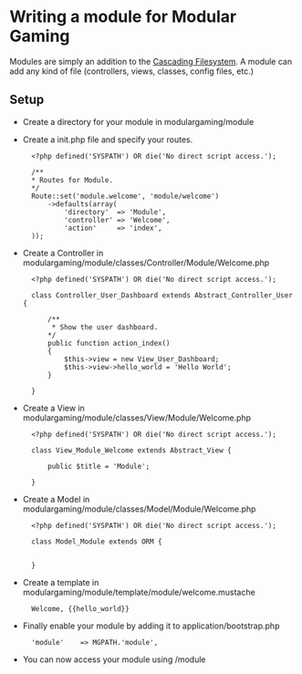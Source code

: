 # Writing a module for Modular Gaming

Modules are simply an addition to the [Cascading Filesystem](../kohana/files). A module can add any kind of file (controllers, views, classes, config files, etc.)

## Setup

* Create a directory for your module in modulargaming/module

* Create a init.php file and specify your routes.

		<?php defined('SYSPATH') OR die('No direct script access.');

		/**
 		* Routes for Module.
 		*/
		Route::set('module.welcome', 'module/welcome')
			->defaults(array(
				'directory'  => 'Module',
				'controller' => 'Welcome',
				'action'     => 'index',
		));

* Create a Controller in modulargaming/module/classes/Controller/Module/Welcome.php

		<?php defined('SYSPATH') OR die('No direct script access.');

		class Controller_User_Dashboard extends Abstract_Controller_User {
	
			/**
			 * Show the user dashboard.
		 	*/
			public function action_index()
			{
				$this->view = new View_User_Dashboard;
				$this->view->hello_world = 'Hello World';
			}

		}


* Create a View in modulargaming/module/classes/View/Module/Welcome.php

		<?php defined('SYSPATH') OR die('No direct script access.');
		
		class View_Module_Welcome extends Abstract_View {

			public $title = 'Module';

		}

* Create a Model in modulargaming/module/classes/Model/Module/Welcome.php

		<?php defined('SYSPATH') OR die('No direct script access.');
		
		class Model_Module extends ORM {


		}

* Create a template in modulargaming/module/template/module/welcome.mustache

		Welcome, {{hello_world}}


* Finally enable your module by adding it to application/bootstrap.php

		'module'    => MGPATH.'module',		

* You can now access your module using /module
